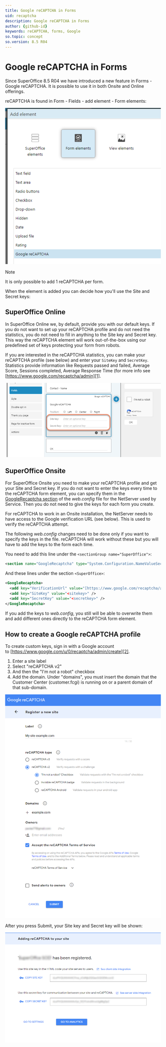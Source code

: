 ```yaml
---
title: Google reCAPTCHA in Forms
uid: recaptcha
description: Google reCAPTCHA in Forms
author: {github-id}
keywords: reCAPTCHA, forms, Google
so.topic: concept
so.version: 8.5 R04
---
```


# Google reCAPTCHA in Forms

Since SuperOffice 8.5 R04 we have introduced a new feature in Forms - Google reCAPTCHA. It is possible to use it in both Onsite and Online offerings.

reCAPTCHA is found in Form - Fields - add element - Form elements:

![imagehkoheq.png -screenshot][img1]

> [!NOTE]
> It is only possible to add 1 reCAPTCHA per form.

When the element is added you can decide how you'll use the Site and Secret keys:

## SuperOffice Online

In SuperOffice Online we, by default, provide you with our default keys. If you do not want to set up your reCAPTCHA profile and do not need the statistics, you do not need to fill in anything to the Site key and Secret key. This way the reCAPTCHA element will work out-of-the-box using our predefined set of keys protecting your form from robots.

If you are interested in the reCAPTCHA statistics, you can make your reCAPTCHA profile (see below) and enter your `SiteKey` and `SecretKey`. Statistics provide information like Requests passed and failed, Average Score, Sessions completed, Average Response Time (for more info see [https://www.google.com/recaptcha/admin][1].

![imagehekct.png -screenshot][img2]

## SuperOffice Onsite

For SuperOffice Onsite you need to make your reCAPTCHA profile and get your Site and Secret key. If you do not want to enter the keys every time to the reCAPTCHA form element, you can specify them in the [GoogleRecaptcha section][3] of the *web.config* file for the NetServer used by Service. Then you do not need to give the keys for each form you create.

For reCAPTCHA to work in an Onsite installation, the NetServer needs to have access to the Google verification URL (see below). This is used to verify the reCAPTCHA attempt.

The following *web.config* changes need to be done only if you want to specify the keys in the file. reCAPTCHA will work without these but you will have to add the keys to the form each time.

You need to add this line under the `<sectionGroup name="SuperOffice">`:

```xml
<section name="GoogleRecaptcha" type="System.Configuration.NameValueSectionHandler, System, Version=1.0.5000.0, Culture=neutral, PublicKeyToken=b77a5c561934e089" />
```

And these lines under the section `<SuperOffice>`:

```xml
<GoogleRecaptcha>
  <add key="VerificationUrl" value="[https://www.google.com/recaptcha/api/siteverify](https://www.google.com/recaptcha/api/siteverify)" />
  <add key="SiteKey" value="<sitekey>" />
  <add key="SecretKey" value="<secretkey>" />
</GoogleRecaptcha>
```

If you add the keys to *web.config*, you still will be able to overwrite them and add different ones directly to the reCAPTCHA form element.

## How to create a Google reCAPTCHA profile

To create custom keys, sign in with a Google account to [https://www.google.com/u/0/recaptcha/admin/create][2].

1. Enter a site label
2. Select "reCAPTCHA v2"
3. And then the "I'm not a robot" checkbox
4. Add the domain. Under "domains", you must insert the domain that the Customer Center (customer.fcgi) is running on or a parent domain of that sub-domain.

![imagerlc6j.png -screenshot][img3]

After you press Submit, your Site key and Secret key will be shown:

![imagehn8rh.png -screenshot][img4]

<!-- Referenced links -->
[1]: https://www.google.com/recaptcha/admin
[2]: https://www.google.com/u/0/recaptcha/admin/create
[3]: ../../api/config/googlerecaptcha.md

<!-- Referenced images -->
[img1]: media/imagehkoheq.png
[img2]: media/imagehekct.png
[img3]: media/imagerlc6j.png
[img4]: media/imagehn8rh.png
